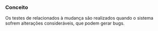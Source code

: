 
### Conceito

Os testes de relacionados à mudança são realizados quando o sistema sofrem alterações consideráveis, que podem gerar bugs.